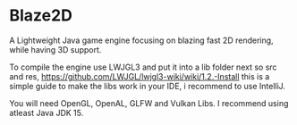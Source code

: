 # Blaze2D
A Lightweight Java game engine focusing on blazing fast 2D rendering, while having 3D support.

To compile the engine use LWJGL3 and put it into a lib folder next so src and res, https://github.com/LWJGL/lwjgl3-wiki/wiki/1.2.-Install this is a simple guide to make the libs work in your IDE, i recommend to use IntelliJ.

You will need OpenGL, OpenAL, GLFW and Vulkan Libs.
I recommend using atleast Java JDK 15.
